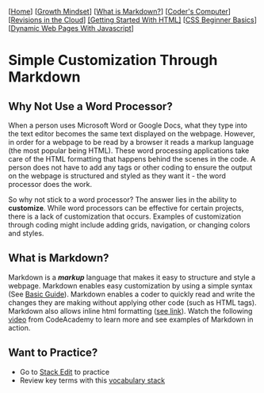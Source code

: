 [[Home](README.md)] [[Growth Mindset](growthmindset.md)] [[What is Markdown?](learning_markdown.md)] [[Coder's Computer](coders_computer.md)] [[Revisions in the Cloud](revisions_in_the_cloud.md)] [[Getting Started With HTML]](gettingstartedwithhtml.md) [[CSS Beginner Basics](css_basics.md)] [[Dynamic Web Pages With Javascript](dynamic_webpages_with_javascript.md)]

# Simple Customization Through Markdown

## Why Not Use a Word Processor?
When a person uses Microsoft Word or Google Docs, what they type into the text editor becomes the same text displayed on the webpage. However, in order for a webpage to be read by a browser it reads a markup language (the most popular being HTML). These word processing applications take care of the HTML formatting that happens behind the scenes in the code. A person does not have to add any tags or other coding to ensure the output on the webpage is structured and styled as they want it - the word processor does the work. 

So why not stick to a word processor? The answer lies in the ability to **customize**. While word processors can be effective for certain projects, there is a lack of customization that occurs. Examples of customization through coding might include adding grids, navigation, or changing colors and styles.  

## What is Markdown?
Markdown is a ***markup*** language that makes it easy to structure and style a webpage. Markdown enables easy customization by using a simple syntax (See [Basic Guide](https://www.markdownguide.org/basic-syntax/)). Markdown enables a coder to quickly read and write the changes they are making without applying other code (such as HTML tags).  Markdown also allows inline html formatting ([see link](https://daringfireball.net/projects/markdown/syntax#html)).  Watch the following [video](https://www.youtube.com/watch?v=f49LJV1i-_w) from CodeAcademy to learn more and see examples of Markdown in action.

## Want to Practice?  
- Go to [Stack Edit](https://stackedit.io/app#) to practice
- Review key terms with this [vocabulary stack](https://quizlet.com/214935301/markdown-flash-cards/)

